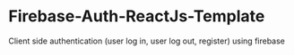 # Firebase-Auth-ReactJs-Template
 Client side authentication (user log in, user log out, register) using firebase
